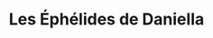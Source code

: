 ---
title: "Les Éphélides de Daniella"
url: /saint-raphael/les-ephelides-de-daniella/
shop: beauté
---